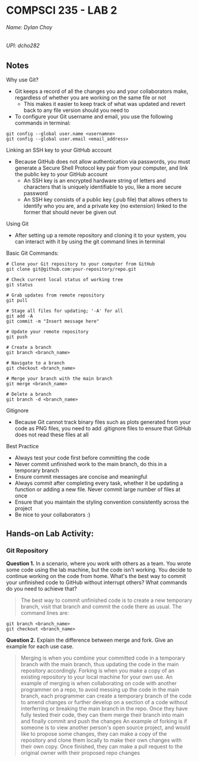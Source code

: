 # **COMPSCI 235 - LAB 2**
###### Name: Dylan Choy
###### UPI: dcho282

## **Notes**

Why use Git?
- Git keeps a record of all the changes you and your collaborators make, regardless of whether you are working on the same file or not
    - This makes it easier to keep track of what was updated and revert back to any file version should you need to
- To configure your Git username and email, you use the following commands in terminal:
```
git config --global user.name <usernamne>
git config --global user.email <email_address>
```

Linking an SSH key to your GitHub account
- Because GitHub does not allow authentication via passwords, you must generate a Secure Shell Protocol key pair from your computer, and link the public key to your GitHub account
    - An SSH key is an encrypted hardware string of letters and characters that is uniquely identifiable to you, like a more secure password
    - An SSH key consists of a public key (.pub file) that allows others to identify who you are, and a private key (no extension) linked to the former that should never be given out

Using Git
- After setting up a remote repository and cloning it to your system, you can interact with it by using the git command lines in terminal

Basic Git Commands:
```t
# Clone your Git repository to your computer from GitHub
git clone git@github.com:your-repository/repo.git

# Check current local status of working tree
git status

# Grab updates from remote repository
git pull

# Stage all files for updating; '-A' for all
git add -A
git commit -m "Insert message here"

# Update your remote repository
git push

# Create a branch
git branch <branch_name>

# Navigate to a branch
git checkout <branch_name>

# Merge your branch with the main branch
git merge <branch_name>

# Delete a branch
git branch -d <branch_name>
```

Gitignore
- Because Git cannot track binary files such as plots generated from your code as PNG files, you need to add .gitignore files to ensure that GitHub does not read these files at all

Best Practice
- Always test your code first before committing the code
- Never commit unfinished work to the main branch, do this in a temporary branch
- Ensure commit messages are concise and meaningful
- Always commit after completing every task, whether it be updating a function or adding a new file. Never commit large number of files at once
- Ensure that you maintain the styling convention consistently across the project
- Be nice to your collaborators :)

## **Hands-on Lab Activity:**

### Git Repository

**Question 1.** In a scenario, where you work with others as a team. You wrote some code using the lab machine, but the code isn't working. You decide to continue working on the code from home. What's the best way to commit your unfinished code to GitHub without interrupt others? What commands do you need to achieve that?
> The best way to commit unfinished code is to create a new temporary branch, visit that branch and commit the code there as usual. The command lines are:
```t
git branch <branch_name>
git checkout <branch_name>
```

**Question 2.** Explain the difference between merge and fork. Give an example for each use case.
> Merging is when you combine your committed code in a temporary branch with the main branch, thus updating the code in the main repository accordingly. Forking is when you make a copy of an existing repository to your local machine for your own use.
> An example of merging is when collaborating on code with another programmer on a repo, to avoid messing up the code in the main branch, each programmer can create a temporary branch of the code to amend changes or further develop on a section of a code without interferring or breaking the main branch in the repo. Once they have fully tested their code, they can them merge their branch into main and finally commit and push the changes
> An example of forking is if someone is to view another person's open source project, and would like to propose some changes, they can make a copy of the repository and clone them locally to make their own changes with their own copy. Once finished, they can make a pull request to the original owner with their proposed repo changes